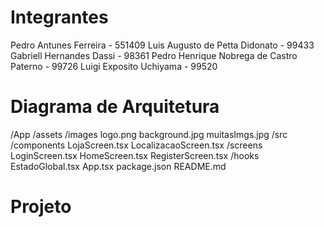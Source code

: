 <h1>Integrantes</h1>

Pedro Antunes Ferreira - 551409
Luis Augusto de Petta Didonato - 99433
Gabriell Hernandes Dassi - 98361
Pedro Henrique Nobrega de Castro Paterno - 99726
Luigi Exposito Uchiyama - 99520


<h1>Diagrama de Arquitetura</h1>

/App
  /assets
      /images
        logo.png
        background.jpg
  muitasImgs.jpg
  /src
    /components
      LojaScreen.tsx
      LocalizacaoScreen.tsx
    /screens
      LoginScreen.tsx
      HomeScreen.tsx
      RegisterScreen.tsx
    /hooks
      EstadoGlobal.tsx
  App.tsx
  package.json
  README.md

<h1>Projeto</h1>
